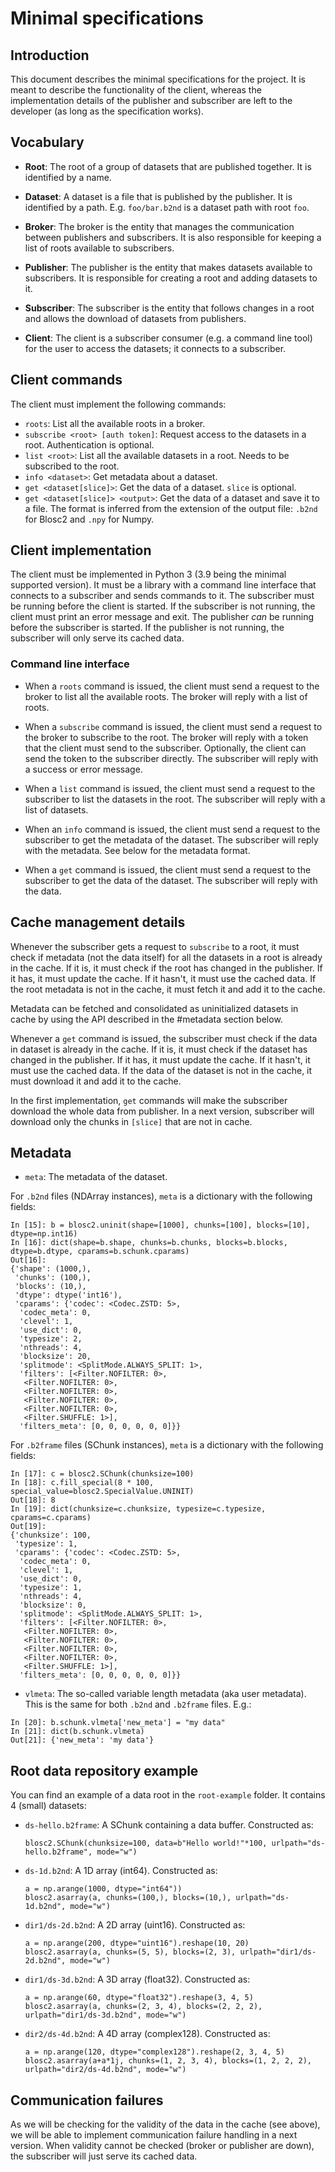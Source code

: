# Minimal specifications

## Introduction

This document describes the minimal specifications for the project.  It is meant to describe the functionality of the client, whereas the implementation details of the publisher and subscriber are left to the developer (as long as the specification works).

## Vocabulary

- **Root**: The root of a group of datasets that are published together.  It is identified by a name.
- **Dataset**: A dataset is a file that is published by the publisher.  It is identified by a path.
  E.g. `foo/bar.b2nd` is a dataset path with root `foo`.

- **Broker**: The broker is the entity that manages the communication between publishers and subscribers.  It is also responsible for keeping a list of roots available to subscribers.
- **Publisher**: The publisher is the entity that makes datasets available to subscribers.  It is responsible for creating a root and adding datasets to it.
- **Subscriber**: The subscriber is the entity that follows changes in a root and allows the download of datasets from publishers.
- **Client**: The client is a subscriber consumer (e.g. a command line tool) for the user to access the datasets; it connects to a subscriber.

## Client commands

The client must implement the following commands:

- `roots`: List all the available roots in a broker.
- `subscribe <root> [auth token]`: Request access to the datasets in a root. Authentication is optional.
- `list <root>`: List all the available datasets in a root.  Needs to be subscribed to the root.
- `info <dataset>`: Get metadata about a dataset.
- `get <dataset[slice]>`: Get the data of a dataset. `slice` is optional.
- `get <dataset[slice]> <output>`: Get the data of a dataset and save it to a file. The format is inferred from the extension of the output file: `.b2nd` for Blosc2 and `.npy` for Numpy.

## Client implementation

The client must be implemented in Python 3 (3.9 being the minimal supported version).  It must be a library with a command line interface that connects to a subscriber and sends commands to it.  The subscriber must be running before the client is started. If the subscriber is not running, the client must print an error message and exit. The publisher *can* be running before the subscriber is started. If the publisher is not running, the subscriber will only serve its cached data.

### Command line interface

- When a `roots` command is issued, the client must send a request to the broker to list all the available roots.  The broker will reply with a list of roots.

- When a `subscribe` command is issued, the client must send a request to the broker to subscribe to the root.  The broker will reply with a token that the client must send to the subscriber.  Optionally, the client can send the token to the subscriber directly.  The subscriber will reply with a success or error message.

- When a `list` command is issued, the client must send a request to the subscriber to list the datasets in the root.  The subscriber will reply with a list of datasets.

- When an `info` command is issued, the client must send a request to the subscriber to get the metadata of the dataset.  The subscriber will reply with the metadata.  See below for the metadata format.

- When a `get` command is issued, the client must send a request to the subscriber to get the data of the dataset.  The subscriber will reply with the data.

## Cache management details

Whenever the subscriber gets a request to `subscribe` to a root, it must check if metadata (not the data itself) for all the datasets in a root is already in the cache.  If it is, it must check if the root has changed in the publisher.  If it has, it must update the cache.  If it hasn't, it must use the cached data.  If the root metadata is not in the cache, it must fetch it and add it to the cache.

Metadata can be fetched and consolidated as uninitialized datasets in cache by using the API described in the #metadata section below.

Whenever a `get` command is issued, the subscriber must check if the data in dataset is already in the cache.  If it is, it must check if the dataset has changed in the publisher.  If it has, it must update the cache.  If it hasn't, it must use the cached data.  If the data of the dataset is not in the cache, it must download it and add it to the cache.

In the first implementation, `get` commands will make the subscriber download the whole data from publisher. In a next version, subscriber will download only the chunks in `[slice]` that are not in cache.


## Metadata

- `meta`: The metadata of the dataset.

For `.b2nd` files (NDArray instances), `meta` is a dictionary with the following fields:

```
In [15]: b = blosc2.uninit(shape=[1000], chunks=[100], blocks=[10], dtype=np.int16)
In [16]: dict(shape=b.shape, chunks=b.chunks, blocks=b.blocks, dtype=b.dtype, cparams=b.schunk.cparams)
Out[16]:
{'shape': (1000,),
 'chunks': (100,),
 'blocks': (10,),
 'dtype': dtype('int16'),
 'cparams': {'codec': <Codec.ZSTD: 5>,
  'codec_meta': 0,
  'clevel': 1,
  'use_dict': 0,
  'typesize': 2,
  'nthreads': 4,
  'blocksize': 20,
  'splitmode': <SplitMode.ALWAYS_SPLIT: 1>,
  'filters': [<Filter.NOFILTER: 0>,
   <Filter.NOFILTER: 0>,
   <Filter.NOFILTER: 0>,
   <Filter.NOFILTER: 0>,
   <Filter.NOFILTER: 0>,
   <Filter.SHUFFLE: 1>],
  'filters_meta': [0, 0, 0, 0, 0, 0]}}
```

For `.b2frame` files (SChunk instances), `meta` is a dictionary with the following fields:

```
In [17]: c = blosc2.SChunk(chunksize=100)
In [18]: c.fill_special(8 * 100, special_value=blosc2.SpecialValue.UNINIT)
Out[18]: 8
In [19]: dict(chunksize=c.chunksize, typesize=c.typesize, cparams=c.cparams)
Out[19]:
{'chunksize': 100,
 'typesize': 1,
 'cparams': {'codec': <Codec.ZSTD: 5>,
  'codec_meta': 0,
  'clevel': 1,
  'use_dict': 0,
  'typesize': 1,
  'nthreads': 4,
  'blocksize': 0,
  'splitmode': <SplitMode.ALWAYS_SPLIT: 1>,
  'filters': [<Filter.NOFILTER: 0>,
   <Filter.NOFILTER: 0>,
   <Filter.NOFILTER: 0>,
   <Filter.NOFILTER: 0>,
   <Filter.NOFILTER: 0>,
   <Filter.SHUFFLE: 1>],
  'filters_meta': [0, 0, 0, 0, 0, 0]}}
```

- `vlmeta`: The so-called variable length metadata (aka user metadata).  This is the same for both `.b2nd` and `.b2frame` files. E.g.:

```
In [20]: b.schunk.vlmeta['new_meta'] = "my data"
In [21]: dict(b.schunk.vlmeta)
Out[21]: {'new_meta': 'my data'}
```

## Root data repository example

You can find an example of a data root in the `root-example` folder.  It contains 4 (small) datasets:

- `ds-hello.b2frame`: A SChunk containing a data buffer.  Constructed as:

      blosc2.SChunk(chunksize=100, data=b"Hello world!"*100, urlpath="ds-hello.b2frame", mode="w")

- `ds-1d.b2nd`: A 1D array (int64). Constructed as:

      a = np.arange(1000, dtype="int64"))
      blosc2.asarray(a, chunks=(100,), blocks=(10,), urlpath="ds-1d.b2nd", mode="w")

- `dir1/ds-2d.b2nd`: A 2D array (uint16).  Constructed as:

      a = np.arange(200, dtype="uint16").reshape(10, 20)
      blosc2.asarray(a, chunks=(5, 5), blocks=(2, 3), urlpath="dir1/ds-2d.b2nd", mode="w")

- `dir1/ds-3d.b2nd`: A 3D array (float32). Constructed as:

      a = np.arange(60, dtype="float32").reshape(3, 4, 5)
      blosc2.asarray(a, chunks=(2, 3, 4), blocks=(2, 2, 2), urlpath="dir1/ds-3d.b2nd", mode="w")

- `dir2/ds-4d.b2nd`: A 4D array (complex128). Constructed as:

      a = np.arange(120, dtype="complex128").reshape(2, 3, 4, 5)
      blosc2.asarray(a+a*1j, chunks=(1, 2, 3, 4), blocks=(1, 2, 2, 2), urlpath="dir2/ds-4d.b2nd", mode="w")

## Communication failures

As we will be checking for the validity of the data in the cache (see above), we will be able to implement communication failure handling in a next version.  When validity cannot be checked (broker or publisher are down), the subscriber will just serve its cached data.
